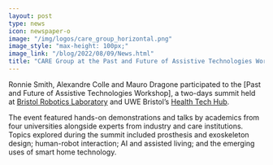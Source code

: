 ```yaml
---
layout: post
type: news
icon: newspaper-o
image: "/img/logos/care_group_horizontal.png" 
image_style: "max-height: 100px;"
image_link: "/blog/2022/08/09/News.html"
title: "CARE Group at the Past and Future of Assistive Technologies Workshop"
---
```


Ronnie Smith, Alexandre Colle and Mauro Dragone participated to the [Past and Future of Assistive Technologies Workshop], a two-days summit held at [Bristol Robotics Laboratory](https://info.uwe.ac.uk/news/uwenews/news.aspx?id=4246) and UWE Bristol’s [Health Tech Hub](https://www.uwe.ac.uk/life/campus-and-facilities/health-tech-hub).

The event featured hands-on demonstrations and talks by academics from four universities alongside experts from industry and care institutions. Topics explored during the summit included prosthesis and exoskeleton design; human-robot interaction; AI and assisted living; and the emerging uses of smart home technology.